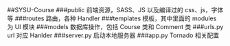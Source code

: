 ##SYSU-Course
###public
前端资源，SASS、JS 以及编译过的 css、js，字体等
###routes
路由，各种 Handler
###templates
模板，其中里面的 modules 为 UI 模块
###models
数据库操作，包括 Course 类和 Comment 类
###urls.py
url 对应 Hanlder
###server.py
启动本地服务器
###app.py
Tornado 相关配置